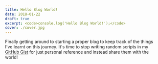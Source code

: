 ```yaml
---
title: Hello Blog World!
date: 2018-01-22
draft: true
excerpt: <code>console.log('Hello Blog World!');</code>
cover: ./cover.jpg
---
```


Finally getting around to starting a proper blog to keep track of the things I've learnt on this journey. It's time to stop writing random scripts in my [GitHub Gist](https://gist.github.com/jiahaog) for just personal reference and instead share them with the world!
